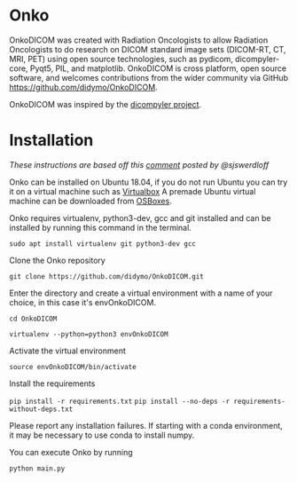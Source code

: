 # Onko
OnkoDICOM was created with Radiation Oncologists to allow Radiation Oncologists to do research on DICOM standard image sets (DICOM-RT, CT, MRI, PET) using open source technologies, such as pydicom, dicompyler-core, Pyqt5, PIL, and matplotlib. OnkoDICOM is cross platform, open source software, and welcomes contributions from the wider community via GitHub https://github.com/didymo/OnkoDICOM.

OnkoDICOM was inspired by the [dicompyler project](https://github.com/bastula/dicompyler).


# Installation
*These instructions are based off this
[comment](https://github.com/didymo/OnkoDICOM/issues/7#issuecomment-552151910)
posted by @sjswerdloff*

Onko can be installed on Ubuntu 18.04, if you do not run Ubuntu you can 
try it on a virtual machine such as [Virtualbox](https://www.virtualbox.org/) 
A premade Ubuntu virtual machine can be downloaded from 
[OSBoxes](https://www.osboxes.org/).

Onko requires virtualenv, python3-dev, gcc and git installed and can be
installed by running this command in the terminal.

`sudo apt install virtualenv git python3-dev gcc`

Clone the Onko repository

`git clone https://github.com/didymo/OnkoDICOM.git`

Enter the directory and create a virtual environment with a name of
your choice, in this case it's envOnkoDICOM.

`cd OnkoDICOM`

`virtualenv --python=python3 envOnkoDICOM`

Activate the virtual environment

`source envOnkoDICOM/bin/activate`

Install the requirements

`pip install -r requirements.txt`
`pip install --no-deps -r requirements-without-deps.txt`

Please report any installation failures.
If starting with a conda environment, it may be necessary to use conda to install numpy.

You can execute Onko by running

`python main.py`
